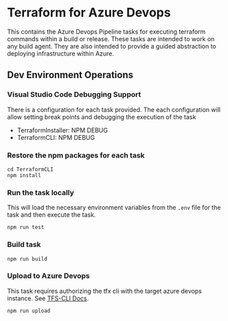 # Terraform for Azure Devops

This contains the Azure Devops Pipeline tasks for executing terraform commands within a build or release. These tasks are intended to work on any build agent. They are also intended to provide a guided abstraction to deploying infrastructure within Azure.

## Dev Environment Operations

### Visual Studio Code Debugging Support
There is a configuration for each task provided. The each configuration will allow setting break points and debugging the execution of the task
- TerraformInstaller: NPM DEBUG
- TerraformCLI: NPM DEBUG

### Restore the npm packages for each task 
```
cd TerraformCLI
npm install
```

### Run the task locally
This will load the necessary environment variables from the `.env` file for the task and then execute the task.
```
npm run test
```

### Build task
```
npm run build
```

### Upload to Azure Devops
This task requires authorizing the tfx cli with the target azure devops instance. See [TFS-CLI Docs](https://github.com/Microsoft/tfs-cli).
```
npm run upload
```

